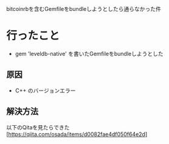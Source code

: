 bitcoinrbを含むGemfileをbundleしようとしたら通らなかった件


# 行ったこと
- gem 'leveldb-native' を書いたGemfileをbundleしようとした

## 原因
- C++ のバージョンエラー

## 解決方法
以下のQitaを見たらできた
[https://qiita.com/osada/items/d0082fae4df050f64e2d]